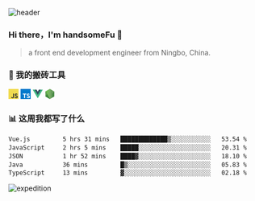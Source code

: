 ![header](https://raw.githubusercontent.com/fzq1998/fzq1998/master/header.png)

### Hi there，I'm handsomeFu 👋

> a front end development engineer from Ningbo, China.

### 🔧 我的搬砖工具
<code><img height="20" src="https://raw.githubusercontent.com/github/explore/80688e429a7d4ef2fca1e82350fe8e3517d3494d/topics/javascript/javascript.png" alt="javascript"></code>
<code><img height="20" src="https://raw.githubusercontent.com/github/explore/80688e429a7d4ef2fca1e82350fe8e3517d3494d/topics/typescript/typescript.png" alt="typescript"></code>
<code><img height="20" src="https://raw.githubusercontent.com/github/explore/80688e429a7d4ef2fca1e82350fe8e3517d3494d/topics/vue/vue.png" alt="vue"></code>
<code><img height="20" src="https://raw.githubusercontent.com/github/explore/80688e429a7d4ef2fca1e82350fe8e3517d3494d/topics/nodejs/nodejs.png" alt="nodejs"></code>



### 📊 这周我都写了什么
<!--START_SECTION:waka-->

```txt
Vue.js         5 hrs 31 mins   █████████████▒░░░░░░░░░░░   53.54 %
JavaScript     2 hrs 5 mins    █████░░░░░░░░░░░░░░░░░░░░   20.31 %
JSON           1 hr 52 mins    ████▓░░░░░░░░░░░░░░░░░░░░   18.10 %
Java           36 mins         █▒░░░░░░░░░░░░░░░░░░░░░░░   05.83 %
TypeScript     13 mins         ▓░░░░░░░░░░░░░░░░░░░░░░░░   02.18 %
```

<!--END_SECTION:waka-->


![expedition](https://raw.githubusercontent.com/fzq1998/fzq1998/master/expedition.gif)

